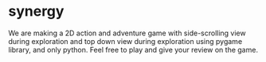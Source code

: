 # synergy
We are making a 2D action and adventure game with side-scrolling view during exploration and top down view during exploration using pygame library, and only python. Feel free to play and give your review on the game.
